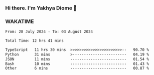 ### Hi there. I'm Yakhya Diome 👋

### WAKATIME
<!--START_SECTION:waka-->

```txt
From: 28 July 2024 - To: 03 August 2024

Total Time: 12 hrs 41 mins

TypeScript   11 hrs 30 mins  >>>>>>>>>>>>>>>>>>>>>>>--   90.70 %
Python       31 mins         >------------------------   04.19 %
JSON         11 mins         -------------------------   01.54 %
Bash         10 mins         -------------------------   01.43 %
Other        6 mins          -------------------------   00.87 %
```

<!--END_SECTION:waka-->

